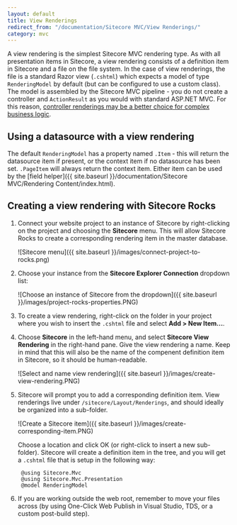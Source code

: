 ```yaml
---
layout: default
title: View Renderings
redirect_from: "/documentation/Sitecore MVC/View Renderings/"
category: mvc
---
```


A view rendering is the simplest Sitecore MVC rendering type. As with all presentation items in Sitecore, a view rendering consists of a definition item in Sitecore and a file on the file system. In the case of view renderings, the file is a standard Razor view (``.cshtml``) which expects a model of type ``RenderingModel`` by default (but can be configured to use a custom class). The model is assembled by the Sitecore MVC pipeline - you do not create a controller and ``ActionResult`` as you would with standard ASP.NET MVC. For this reason, [controller renderings may be a better choice for complex business logic](http://mhwelander.net/2014/06/13/view-renderings-vs-controller-renderings/). 

## Using a datasource with a view rendering

The default ``RenderingModel`` has a property named ``.Item`` - this will return the datasource item if present, or the context item if no datasource has been set. ``.PageItem`` will always return the context item. Either item can be used by the [field helper]({{ site.baseurl }}/documentation/Sitecore MVC/Rendering Content/index.html).

## Creating a view rendering with Sitecore Rocks

1. Connect your website project to an instance of Sitecore by right-clicking on the project and choosing the **Sitecore** menu. This will allow Sitecore Rocks to create a corresponding rendering item in the master database. 

	![Sitecore menu]({{ site.baseurl }}/images/connect-project-to-rocks.png)

2. Choose your instance from the **Sitecore Explorer Connection** dropdown list: 

	![Choose an instance of Sitecore from the dropdown]({{ site.baseurl }}/images/project-rocks-properties.PNG)

3. To create a view rendering, right-click on the folder in your project where you wish to insert the ``.cshtml`` file and select **Add > New Item...**.
4. Choose **Sitecore** in the left-hand menu, and select **Sitecore View Rendering** in the right-hand pane. Give the view rendering a name. Keep in mind that this will also be the name of the compenent definition item in Sitecore, so it should be human-readable.

	![Select and name view rendering]({{ site.baseurl }}/images/create-view-rendering.PNG)

5. Sitecore will prompt you to add a corresponding definition item. View renderings live under ``/sitecore/Layout/Renderings``, and should ideally be organized into a sub-folder.

	![Create a Sitecore item]({{ site.baseurl }}/images/create-corresponding-item.PNG)	

	Choose a location and click OK (or right-click to insert a new sub-folder). Sitecore will create a definition item in the tree, and you will get a ``.cshtml`` file that is setup in the following way:
		
		@using Sitecore.Mvc
		@using Sitecore.Mvc.Presentation
		@model RenderingModel

6. If you are working outside the web root, remember to move your files across (by using One-Click Web Publish in Visual Studio, TDS, or a custom post-build step).
